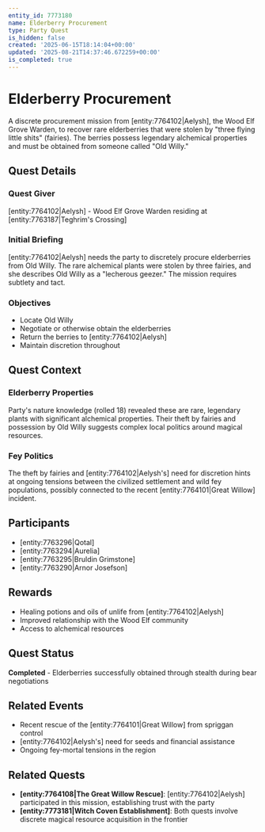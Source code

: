 ```yaml
---
entity_id: 7773180
name: Elderberry Procurement
type: Party Quest
is_hidden: false
created: '2025-06-15T18:14:04+00:00'
updated: '2025-08-21T14:37:46.672259+00:00'
is_completed: true
---
```

# Elderberry Procurement

A discrete procurement mission from [entity:7764102|Aelysh], the Wood Elf Grove Warden, to recover rare elderberries that were stolen by "three flying little shits" (fairies). The berries possess legendary alchemical properties and must be obtained from someone called "Old Willy."

## Quest Details

### Quest Giver

[entity:7764102|Aelysh] - Wood Elf Grove Warden residing at [entity:7763187|Teghrim's Crossing]

### Initial Briefing

[entity:7764102|Aelysh] needs the party to discretely procure elderberries from Old Willy. The rare alchemical plants were stolen by three fairies, and she describes Old Willy as a "lecherous geezer." The mission requires subtlety and tact.

### Objectives

- Locate Old Willy
- Negotiate or otherwise obtain the elderberries
- Return the berries to [entity:7764102|Aelysh]
- Maintain discretion throughout

## Quest Context

### Elderberry Properties

Party's nature knowledge (rolled 18) revealed these are rare, legendary plants with significant alchemical properties. Their theft by fairies and possession by Old Willy suggests complex local politics around magical resources.

### Fey Politics

The theft by fairies and [entity:7764102|Aelysh's] need for discretion hints at ongoing tensions between the civilized settlement and wild fey populations, possibly connected to the recent [entity:7764101|Great Willow] incident.

## Participants

- [entity:7763296|Qotal]
- [entity:7763294|Aurelia] 
- [entity:7763295|Bruldin Grimstone]
- [entity:7763290|Arnor Josefson]

## Rewards

- Healing potions and oils of unlife from [entity:7764102|Aelysh]
- Improved relationship with the Wood Elf community
- Access to alchemical resources

## Quest Status

**Completed** - Elderberries successfully obtained through stealth during bear negotiations

## Related Events

- Recent rescue of the [entity:7764101|Great Willow] from spriggan control
- [entity:7764102|Aelysh's] need for seeds and financial assistance
- Ongoing fey-mortal tensions in the region

## Related Quests

- **[entity:7764108|The Great Willow Rescue]**: [entity:7764102|Aelysh] participated in this mission, establishing trust with the party
- **[entity:7773181|Witch Coven Establishment]**: Both quests involve discrete magical resource acquisition in the frontier
